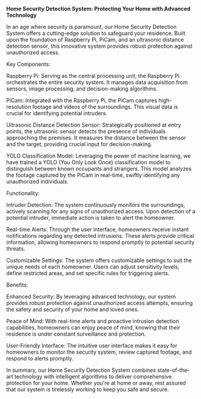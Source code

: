 **Home Security Detection System: Protecting Your Home with Advanced Technology**

In an age where security is paramount, our Home Security Detection System offers a cutting-edge solution to safeguard your residence. Built upon the foundation of Raspberry Pi, PiCam, and an ultrasonic distance detection sensor, this innovative system provides robust protection against unauthorized access.

Key Components:

Raspberry Pi: Serving as the central processing unit, the Raspberry Pi orchestrates the entire security system. It manages data acquisition from sensors, image processing, and decision-making algorithms.

PiCam: Integrated with the Raspberry Pi, the PiCam captures high-resolution footage and videos of the surroundings. This visual data is crucial for identifying potential intruders.

Ultrasonic Distance Detection Sensor: Strategically positioned at entry points, the ultrasonic sensor detects the presence of individuals approaching the premises. It measures the distance between the sensor and the target, providing crucial input for decision-making.

YOLO Classification Model: Leveraging the power of machine learning, we have trained a YOLO (You Only Look Once) classification model to distinguish between known occupants and strangers. This model analyzes the footage captured by the PiCam in real-time, swiftly identifying any unauthorized individuals.

Functionality:

Intruder Detection: The system continuously monitors the surroundings, actively scanning for any signs of unauthorized access. Upon detection of a potential intruder, immediate action is taken to alert the homeowner.

Real-time Alerts: Through the user interface, homeowners receive instant notifications regarding any detected intrusions. These alerts provide critical information, allowing homeowners to respond promptly to potential security threats.

Customizable Settings: The system offers customizable settings to suit the unique needs of each homeowner. Users can adjust sensitivity levels, define restricted areas, and set specific rules for triggering alerts.

Benefits:

Enhanced Security: By leveraging advanced technology, our system provides robust protection against unauthorized access attempts, ensuring the safety and security of your home and loved ones.

Peace of Mind: With real-time alerts and proactive intrusion detection capabilities, homeowners can enjoy peace of mind, knowing that their residence is under constant surveillance and protection.

User-Friendly Interface: The intuitive user interface makes it easy for homeowners to monitor the security system, review captured footage, and respond to alerts promptly.

In summary, our Home Security Detection System combines state-of-the-art technology with intelligent algorithms to deliver comprehensive protection for your home. Whether you're at home or away, rest assured that our system is tirelessly working to keep you safe and secure.
